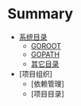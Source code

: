 # Summary
* [系统目录](content/directory/README.md)
  * [GOROOT](content/directory/goroot.md)
  * [GOPATH](content/directory/gopath.md)
  * [其它目录](content/directory/other.md)
* [项目组织]
  * [依赖管理]
  * [项目目录]

